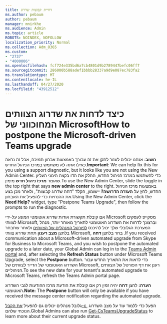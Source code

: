 ```yaml
---
title: דחיית קבוצות שדרוג
ms.author: pebaum
author: pebaum
manager: mnirkhe
ms.audience: Admin
ms.topic: article
ROBOTS: NOINDEX, NOFOLLOW
localization_priority: Normal
ms.collection: Adm_O365
ms.custom:
- "2737"
- "4000006"
ms.openlocfilehash: fcf724e335bd6a7cb4801d9b2789447befc06ff7
ms.sourcegitcommit: 286000b588adef1bbbb28337a9d9e087ec783fa2
ms.translationtype: MT
ms.contentlocale: he-IL
ms.lasthandoff: 04/27/2020
ms.locfileid: "43912512"
---
```

# <a name="how-to-postpone-the-microsoft-driven-teams-upgrade"></a><span data-ttu-id="8d544-102">כיצד לדחות את שדרוג הצוותים המחוכווני של Microsoft</span><span class="sxs-lookup"><span data-stu-id="8d544-102">How to postpone the Microsoft-driven Teams upgrade</span></span>

<span data-ttu-id="8d544-103">**חשוב**: אנחנו יכולים לעזור לתקן את זה עבורך באמצעות אבחון תמיכה, אבל זה נראה כאילו אתה לא משתמש במרכז הניהול החדש.</span><span class="sxs-lookup"><span data-stu-id="8d544-103">**Important**: We can help fix this for you using a support diagnostic, but it looks like you are not using the New Admin Center.</span></span> <span data-ttu-id="8d544-104">כדי להשתמש במרכז הניהול החדש, החלק את הדו בקצה הימני העליון שאומר **מרכז ניהול חדש** מימין.</span><span class="sxs-lookup"><span data-stu-id="8d544-104">To use the New Admin Center, slide the toggle in the top right that says **new admin center** to the right.</span></span> <span data-ttu-id="8d544-105">באמצעות מרכז הניהול החדש, לחץ על **העזרה הדרושה?** יישומון, הקלד "דחה שדרוג קבוצות", ולאחר מכן בצע את ההנחיות כדי להפעיל את האבחון.</span><span class="sxs-lookup"><span data-stu-id="8d544-105">Using the New Admin Center, click the **Need Help?** widget, type "Postpone Teams Upgrade", then follow the prompts to run the diagnostic.</span></span>

<span data-ttu-id="8d544-106">אם קיבלת תקשורת אודות שדרוג אוטומטי המונע על-ידי Microsoft מסקייפ לעסקים לצוותי Microsoft, וברצונך לדחות את השדרוג האוטומטי לתאריך מאוחר יותר, מנהל המערכת הגלובלי שלך יכול להיכנס [לפורטל המנהלים של הצוותים](https://admin.teams.microsoft.com/dashboard) ולאחר שתבחר בלחצן **מצב רענון** תחת שדרוג צוותי Microsoft, בחר בלחצן **דחה** .</span><span class="sxs-lookup"><span data-stu-id="8d544-106">If you received communication about a Microsoft-driven automated upgrade from Skype for Business to Microsoft Teams, and you wish to postpone the automated upgrade to a later date, your Global Admin can log in to the [Teams Admin portal](https://admin.teams.microsoft.com/dashboard) and, after selecting the **Refresh Status** button under Microsoft Teams Upgrade, select the **Postpone** button.</span></span> <span data-ttu-id="8d544-107">כדי לראות את התאריך החדש עבור השדרוג האוטומטי של הדייר לצוותים של Microsoft, רענן את דף הפורטל של הצוותים הניהוליים.</span><span class="sxs-lookup"><span data-stu-id="8d544-107">To see the new date for your tenant's automated upgrade to Microsoft Teams, refresh the Teams Admin portal page.</span></span>

<span data-ttu-id="8d544-108">**הערה:** לחצן **דחה** יהיה זמין רק אם קיבלת את הודעת מרכז ההודעות לגבי השדרוג האוטומטי.</span><span class="sxs-lookup"><span data-stu-id="8d544-108">**Note:** The **Postpone** button will only be available if you have received the message center notification regarding the automated upgrade.</span></span> 

<span data-ttu-id="8d544-109">גלובל מנהלים יכולים גם להפעיל [את הקבל-c,](https://docs.microsoft.com/powershell/module/skype/get-csteamsupgradestatus?view=skype-ps) הפעל כדי ללמוד עוד על מצב השדרוג הנוכחי שלהם.</span><span class="sxs-lookup"><span data-stu-id="8d544-109">Global Admins can also run [Get-CsTeamsUpgradeStatus](https://docs.microsoft.com/powershell/module/skype/get-csteamsupgradestatus?view=skype-ps) to learn more about their current upgrade status.</span></span>
